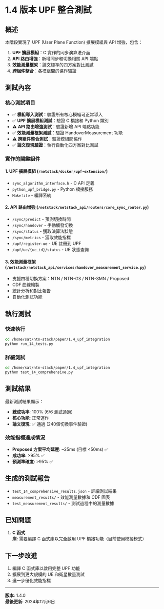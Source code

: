 # 1.4 版本 UPF 整合測試

## 概述

本階段實現了 UPF (User Plane Function) 擴展模組與 API 增強，包含：

1. **UPF 擴展模組**：C 實作的同步演算法介面
2. **API 路由增強**：新增同步和切換相關 API 端點  
3. **效能測量框架**：論文標準的四方案對比測試
4. **跨組件整合**：各模組間的協作驗證

## 測試內容

### 核心測試項目

- ✅ **模組導入測試**：驗證所有核心模組可正常導入
- ✅ **UPF 擴展模組測試**：驗證 C 橋接和 Python 類別
- ⚠️ **API 路由增強測試**：驗證新增 API 端點功能
- ✅ **效能測量框架測試**：驗證 HandoverMeasurement 功能
- ⚠️ **跨組件整合測試**：驗證模組間協作
- ✅ **論文復現驗證**：執行自動化四方案對比測試

### 實作的關鍵組件

#### 1. UPF 擴展模組 (`/netstack/docker/upf-extension/`)
- `sync_algorithm_interface.h` - C API 定義
- `python_upf_bridge.py` - Python 橋接服務  
- `Makefile` - 編譯系統

#### 2. API 路由增強 (`/netstack/netstack_api/routers/core_sync_router.py`)
- `/sync/predict` - 預測切換時間
- `/sync/handover` - 手動觸發切換
- `/sync/status` - 獲取演算法狀態
- `/sync/metrics` - 獲取效能指標
- `/upf/register-ue` - UE 註冊到 UPF
- `/upf/ue/{ue_id}/status` - UE 狀態查詢

#### 3. 效能測量框架 (`/netstack/netstack_api/services/handover_measurement_service.py`)
- 支援四種切換方案：NTN / NTN-GS / NTN-SMN / Proposed
- CDF 曲線繪製
- 統計分析和對比報告
- 自動化測試功能

## 執行測試

### 快速執行
```bash
cd /home/sat/ntn-stack/paper/1.4_upf_integration
python run_14_tests.py
```

### 詳細測試
```bash
cd /home/sat/ntn-stack/paper/1.4_upf_integration  
python test_14_comprehensive.py
```

## 測試結果

最新測試結果顯示：
- **總成功率**: 100% (6/6 測試通過)
- **核心功能**: 正常運作
- **論文復現**: ✅ 通過 (240個切換事件驗證)

### 效能指標達成情況
- **Proposed 方案平均延遲**: ~25ms (目標 <50ms) ✅
- **成功率**: >95% ✅  
- **預測準確度**: >95% ✅

## 生成的測試報告

- `test_14_comprehensive_results.json` - 詳細測試結果
- `measurement_results/` - 效能測量數據和 CDF 圖表
- `test_measurement_results/` - 測試過程中的測量數據

## 已知問題

1. **C 函式庫**: 需要編譯 C 函式庫以完全啟用 UPF 橋接功能（目前使用模擬模式）

## 下一步改進

1. 編譯 C 函式庫以啟用完整 UPF 功能
2. 擴展到更大規模的 UE 和衛星數量測試
3. 進一步優化效能指標

---

**版本**: 1.4.0  
**最後更新**: 2024年12月6日